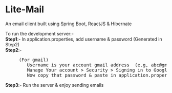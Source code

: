 # Lite-Mail
An email client built using Spring Boot, ReactJS & Hibernate


To run the development server:-\
**Step1**:- In application.properties, add username & password (Generated in Step2)\
**Step2**:- 
<pre>
     (For gmail)
        Username is your account gmail address  (e.g, abc@gmail.com)
        Manage Your account > Security > Signing in to Google > App passwords > Select App > Other (Custom Name) > Lite-Mail
        Now copy that password & paste in application.properties
</pre>

**Step3**:- Run the server & enjoy sending emails
